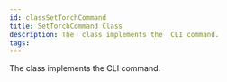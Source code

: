 ```yaml
---
id: classSetTorchCommand
title: SetTorchCommand Class
description: The  class implements the  CLI command.
tags:
---
```

The  <docRefTextType>  class implements the  <docMarkupType>  CLI command.
